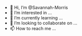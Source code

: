 - 👋 Hi, I’m @Savannah-Morris
- 👀 I’m interested in ...
- 🌱 I’m currently learning ...
- 💞️ I’m looking to collaborate on ...
- 📫 How to reach me ...

<!---
Savannah-Morris/Savannah-Morris is a ✨ special ✨ repository because its `README.md` (this file) appears on your GitHub profile.
You can click the Preview link to take a look at your changes.
--->
